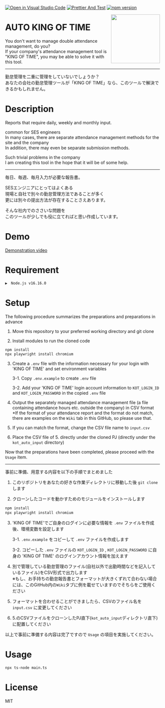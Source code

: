 [![Open in Visual Studio Code](https://img.shields.io/static/v1?logo=visualstudiocode&label=&message=Open%20in%20Visual%20Studio%20Code&labelColor=2c2c32&color=007acc&logoColor=007acc)](https://open.vscode.dev/HT0323/kot_auto_input)
[![Prettier And Test](https://github.com/HT0323/kot_auto_input/actions/workflows/main.yml/badge.svg)](https://github.com/HT0323/kot_auto_input/actions/workflows/main.yml)
[![npm version](https://img.shields.io/npm/v/npm.svg)](https://npm.im/npm)


<img align="right" width="159px" src="https://user-images.githubusercontent.com/30143121/199495713-1889f27a-efd5-4a07-aec9-5af8c7921aef.gif">

#  AUTO KING OF TIME

You don't want to manage double attendance management, do you? <br>
If your company's attendance management tool is "KING OF TIME", you may be able to solve it with this tool. <br>

---

勤怠管理を二重に管理をしていないでしょうか？ <br>
あなたの会社の勤怠管理ツールが「KING OF TIME」なら、このツールで解決できるかもしれません。 <br>

# Description

Reports that require daily, weekly and monthly input. <br>

common for SES engineers <br>
In many cases, there are separate attendance management methods for the site and the company <br>
In addition, there may even be separate submission methods. <br>

Such trivial problems in the company <br>
I am creating this tool in the hope that it will be of some help. <br>

---

毎日、毎週、毎月入力が必要な報告書。<br>

SESエンジニアにとってはよくある<br>
現場と自社で別々の勤怠管理方法であることが多く<br>
更には別々の提出方法が存在することさえあります。<br>

そんな社内でのささいな問題を<br>
このツールが少しでも役に立てればと思い作成しています。<br>

# Demo

[Demonstration video](https://user-images.githubusercontent.com/30143121/209460736-1133db27-6d16-454b-ab06-88582105efb3.mp4)

# Requirement

```txt
▶︎　Node.js v16.16.0
```

# Setup

The following procedure summarizes the preparations and preparations in advance<br>

1. Move this repository to your preferred working directory and git clone

2. Install modules to run the cloned code

``` bash
npm install
npx playwright install chromium
```

3. Create a `.env` file with the information necessary for your login with 'KING OF TIME' and set environment variables

   3-1. Copy `.env.example` to create `.env` file

   3-2. Add your 'KING OF TIME' login account information to `KOT_LOGIN_ID` and `KOT_LOGIN_PASSWORD` in the copied `.env` file

4. Output the separately managed attendance management file (a file containing attendance hours etc. outside the company) in CSV format <br>
   *If the format of your attendance report and the format do not match, there are examples on the `Wiki` tab in this GitHub, so please use that.

5. If you can match the format, change the CSV file name to `input.csv`

6. Place the CSV file of 5. directly under the cloned PJ (directly under the `kot_auto_input` directory)

Now that the preparations have been completed, please proceed with the `Usage` item. <br>

---

事前に準備、用意する内容を以下の手順でまとめました <br>

1. このリポジトリをあなたの好きな作業ディレクトリに移動した後 `git clone` します

2. クローンしたコードを動かすためのモジュールをインストールします

```bash
npm install
npx playwright install chromium
```

3. 'KING OF TIME'でご自身のログインに必要な情報を `.env` ファイルを作成後、環境変数を設定します

    3-1. `.env.example` をコピーして `.env` ファイルを作成します

    3-2. コピーした `.env` ファイルの `KOT_LOGIN_ID` , `KOT_LOGIN_PASSWORD` に自身の 'KING OF TIME' のログインアカウント情報を加えます

4. 別で管理している勤怠管理のファイル(自社以外で出勤時間などを記入しているファイル)をCSV形式で出力します <br>
  ※もし、お手持ちの勤怠報告書とフォーマットが大きくずれて合わない場合には、このGitHub内の`Wiki`タブに例を載せていますのでそちらをご使用ください

5. フォーマットを合わせることができましたら、CSVのファイル名を `input.csv` に変更してください

6. 5.のCSVファイルをクローンしたPJ直下(`kot_auto_input`ディレクトリ直下)に配置してください

以上で事前に準備する内容は完了ですので `Usage` の項目を実施してください。 <br>
# Usage

```bash
npx ts-node main.ts
```

# License
MIT